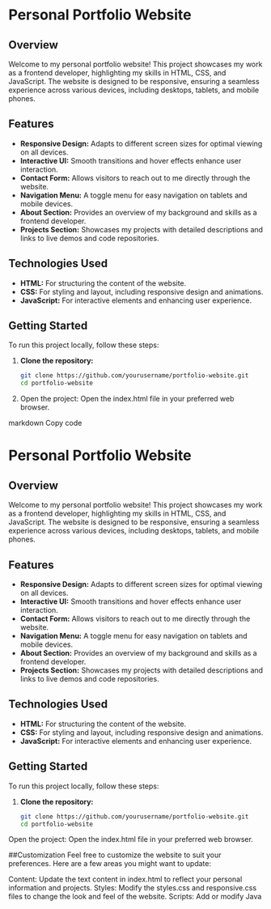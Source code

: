 # Personal Portfolio Website

## Overview

Welcome to my personal portfolio website! This project showcases my work as a frontend developer, highlighting my skills in HTML, CSS, and JavaScript. The website is designed to be responsive, ensuring a seamless experience across various devices, including desktops, tablets, and mobile phones.

## Features

- **Responsive Design:** Adapts to different screen sizes for optimal viewing on all devices.
- **Interactive UI:** Smooth transitions and hover effects enhance user interaction.
- **Contact Form:** Allows visitors to reach out to me directly through the website.
- **Navigation Menu:** A toggle menu for easy navigation on tablets and mobile devices.
- **About Section:** Provides an overview of my background and skills as a frontend developer.
- **Projects Section:** Showcases my projects with detailed descriptions and links to live demos and code repositories.

## Technologies Used

- **HTML:** For structuring the content of the website.
- **CSS:** For styling and layout, including responsive design and animations.
- **JavaScript:** For interactive elements and enhancing user experience.

## Getting Started

To run this project locally, follow these steps:

1. **Clone the repository:**
   ```bash
   git clone https://github.com/yourusername/portfolio-website.git
   cd portfolio-website
2. Open the project:
Open the index.html file in your preferred web browser.

markdown
Copy code
# Personal Portfolio Website

## Overview

Welcome to my personal portfolio website! This project showcases my work as a frontend developer, highlighting my skills in HTML, CSS, and JavaScript. The website is designed to be responsive, ensuring a seamless experience across various devices, including desktops, tablets, and mobile phones.

## Features

- **Responsive Design:** Adapts to different screen sizes for optimal viewing on all devices.
- **Interactive UI:** Smooth transitions and hover effects enhance user interaction.
- **Contact Form:** Allows visitors to reach out to me directly through the website.
- **Navigation Menu:** A toggle menu for easy navigation on tablets and mobile devices.
- **About Section:** Provides an overview of my background and skills as a frontend developer.
- **Projects Section:** Showcases my projects with detailed descriptions and links to live demos and code repositories.

## Technologies Used

- **HTML:** For structuring the content of the website.
- **CSS:** For styling and layout, including responsive design and animations.
- **JavaScript:** For interactive elements and enhancing user experience.

## Getting Started

To run this project locally, follow these steps:

1. **Clone the repository:**
   ```bash
   git clone https://github.com/yourusername/portfolio-website.git
   cd portfolio-website
Open the project:
Open the index.html file in your preferred web browser.

##Customization
Feel free to customize the website to suit your preferences. Here are a few areas you might want to update:

Content: Update the text content in index.html to reflect your personal information and projects.
Styles: Modify the styles.css and responsive.css files to change the look and feel of the website.
Scripts: Add or modify Java
